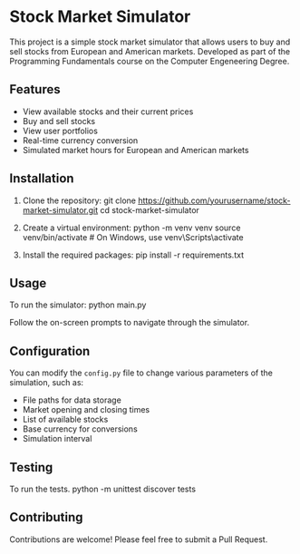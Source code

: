 # Stock Market Simulator

This project is a simple stock market simulator that allows users to buy and sell stocks from European and American markets. Developed as part of the Programming Fundamentals course on the Computer Engeneering Degree.

## Features

- View available stocks and their current prices
- Buy and sell stocks
- View user portfolios
- Real-time currency conversion
- Simulated market hours for European and American markets

## Installation

1. Clone the repository:
  git clone https://github.com/yourusername/stock-market-simulator.git
  cd stock-market-simulator

2. Create a virtual environment:
  python -m venv venv
  source venv/bin/activate  # On Windows, use venv\Scripts\activate

3. Install the required packages:
  pip install -r requirements.txt

## Usage

To run the simulator: python main.py

Follow the on-screen prompts to navigate through the simulator.

## Configuration

You can modify the `config.py` file to change various parameters of the simulation, such as:

- File paths for data storage
- Market opening and closing times
- List of available stocks
- Base currency for conversions
- Simulation interval

## Testing

To run the tests. python -m unittest discover tests

## Contributing

Contributions are welcome! Please feel free to submit a Pull Request.
